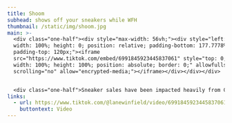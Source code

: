 ```yaml
---
title: Shoom
subhead: shows off your sneakers while WFH
thumbnail: /static/img/shoom.jpg
main: >-
  <div class="one-half"><div style="max-width: 56vh;"><div style="left: 0;
  width: 100%; height: 0; position: relative; padding-bottom: 177.7778%;
  padding-top: 120px;"><iframe
  src="https://www.tiktok.com/embed/6991845923445837061" style="top: 0; left: 0;
  width: 100%; height: 100%; position: absolute; border: 0;" allowfullscreen
  scrolling="no" allow="encrypted-media;"></iframe></div></div></div>


  <div class="one-half">Sneaker sales have been impacted heavily from COVID, and it's easy to see why. If you're spending your entire day only showing the top half of your body, how are you going to flex your new kicks? Enter Shoom: a webcam for your sneakers that, with a click of its integrated foot pedal, reveal your shoes to your video chat. Brilliantly illuminated with a ring light, doesn't matter how dark your Zoom dungeon is, Shoom will make them look sharp as hell.</div>
links:
  - url: https://www.tiktok.com/@lanewinfield/video/6991845923445837061
    buttontext: Video
---
```

